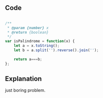 ## Code

```javascript

/**
 * @param {number} x
 * @return {boolean}
 */
var isPalindrome = function(x) {
    let a = x.toString();
    let b = a.split('').reverse().join('');
    
    return a===b;
};

```


## Explanation

just boring problem.